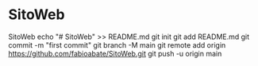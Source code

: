 # SitoWeb
SitoWeb
echo "# SitoWeb" >> README.md
git init
git add README.md
git commit -m "first commit"
git branch -M main
git remote add origin https://github.com/fabioabate/SitoWeb.git
git push -u origin main
